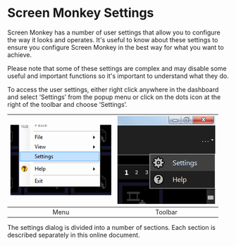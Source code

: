 # Screen Monkey Settings

Screen Monkey has a number of user settings that allow you to configure the way it looks and operates. It's useful to know about these settings to ensure you configure Screen Monkey in the best way for what you want to achieve.

Please note that some of these settings are complex and may disable some useful and important functions so it's important to understand what they do.

To access the user settings, either right click anywhere in the dashboard and select ‘Settings’ from the popup menu or click on the dots icon at the right of the toolbar and choose ‘Settings’.

|![](../../images/dashboard-settings.png)|![](../../images/toolbar-settings.png)|
|:-:|:-:|
|Menu|Toolbar|

The settings dialog is divided into a number of sections. Each section is described separately in this online document.